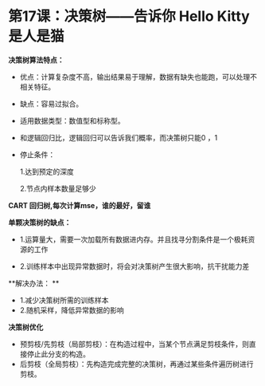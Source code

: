 # 第17课：决策树——告诉你 Hello Kitty 是人是猫

**决策树算法特点：**

* 优点：计算复杂度不高，输出结果易于理解，数据有缺失也能跑，可以处理不相关特征。

* 缺点：容易过拟合。

* 适用数据类型：数值型和标称型。

* 和逻辑回归比，逻辑回归可以告诉我们概率，而决策树只能0 ，1

* 停止条件： 

  1.达到预定的深度 

  2.节点内样本数量足够少  

**CART 回归树,每次计算mse，谁的最好，留谁**

**单颗决策树的缺点：** 

* 1.运算量大，需要一次加载所有数据进内存。并且找寻分割条件是一个极耗资源的工作 

* 2.训练样本中出现异常数据时，将会对决策树产生很大影响，抗干扰能力差 

**解决办法： **

* 1.减少决策树所需的训练样本 
* 2.随机采样，降低异常数据的影响 

**决策树优化**

* 预剪枝/先剪枝（局部剪枝）：在构造过程中，当某个节点满足剪枝条件，则直接停止此分支的构造。
* 后剪枝（全局剪枝）：先构造完成完整的决策树，再通过某些条件遍历树进行剪枝。